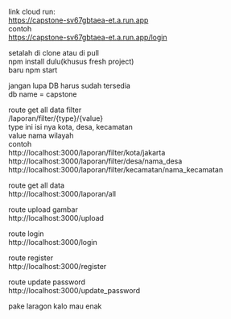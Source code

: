 link cloud run:<br>
https://capstone-sv67gbtaea-et.a.run.app<br>
contoh<br>
https://capstone-sv67gbtaea-et.a.run.app/login<br>


setalah di clone atau di pull<br>
npm install dulu(khusus fresh project)<br>
baru npm start<br>

jangan lupa DB harus sudah tersedia<br>
db name = capstone<br>

route get all data filter<br>
/laporan/filter/{type}/{value}<br>
type ini isi nya kota, desa, kecamatan<br>
value nama wilayah<br>
contoh<br>
http://localhost:3000/laporan/filter/kota/jakarta<br>
http://localhost:3000/laporan/filter/desa/nama_desa<br>
http://localhost:3000/laporan/filter/kecamatan/nama_kecamatan<br>

route get all data<br>
http://localhost:3000/laporan/all<br>

route upload gambar<br>
http://localhost:3000/upload<br>

route login<br>
http://localhost:3000/login<br>

route register<br>
http://localhost:3000/register<br>

route update password<br>
http://localhost:3000/update_password<br>

pake laragon kalo mau enak<br>
